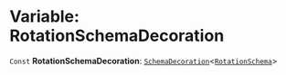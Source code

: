 # Variable: RotationSchemaDecoration

`Const` **RotationSchemaDecoration**: [`SchemaDecoration`](/en/auto-docs/utils/interfaces/SchemaDecoration-1.md)<[`RotationSchema`](/en/auto-docs/utils/types/RotationSchema.md)>
